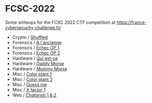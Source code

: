 # FCSC-2022

Some writeups for the FCSC 2022 CTF competition at https://france-cybersecurity-challenge.fr/

- Crypto / [Shuffled](/Crypto/shuffled/README.md)
- Forensics / [A l'ancienne](/Forensics/a_l_ancienne/README.md)
- Forensics / [Echec OP 1](/Forensics/echec_op_1/README.md)
- Forensics / [Echec OP 2](/Forensics/echec_op_2/README.md)
- Hardware / [Qui est-ce](/Hardware/qui_est_ce/README.md)
- Hardware / [Daddy Morse](/Hardware/daddy_morse/README.md)
- Hardware / [Mommy Morse](/Hardware/mommy_morse/README.md)
- Misc / [Color plant 1](/Misc/color_plant_1/README.md)
- Misc / [Color plant 2](/Misc/color_plant_2/README.md)
- Misc / [Guess me](/Misc/guessme/README.md)
- Misc / [X factor 1](/Misc/x_factor_1/README.md)
- Web / [Chatpristi 1 & 2](/Web/chatpristi/README.md)
